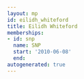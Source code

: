 ```yaml
---
layout: mp
id: eilidh_whiteford
title: Eilidh Whiteford
memberships:
- id: snp
  name: SNP
  start: '2010-06-08'
  end: 
autogenerated: true
---
```

